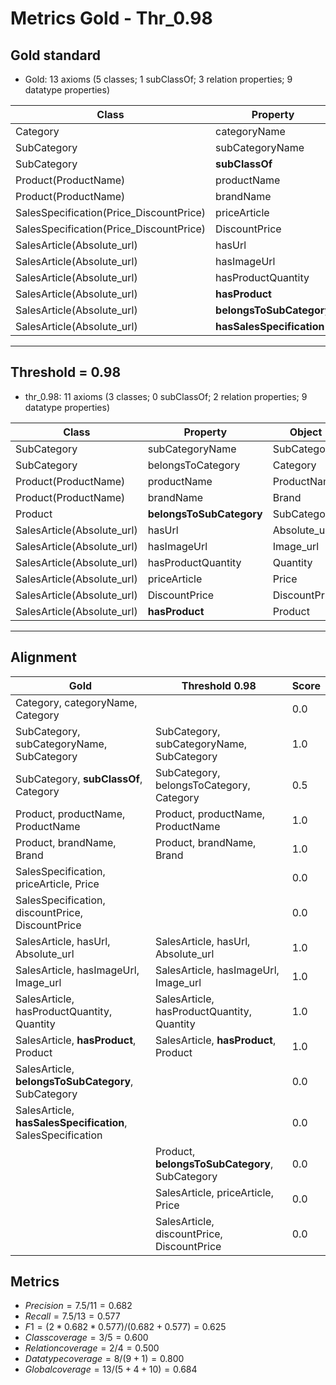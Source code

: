 # Metrics Gold - Thr_0.98

## Gold standard

* Gold: 13 axioms (5 classes; 1 subClassOf; 3 relation properties; 9 datatype properties)
  
|Class|Property|Object|
|-----|---------|------|
|Category|categoryName|Category|
|SubCategory|subCategoryName|SubCategory|
|SubCategory|**subClassOf**|Category|
|Product(ProductName)|productName|ProductName|
|Product(ProductName)|brandName|Brand|
|SalesSpecification(Price_DiscountPrice)|priceArticle|Price|
|SalesSpecification(Price_DiscountPrice)|DiscountPrice|DiscountPrice|
|SalesArticle(Absolute_url)|hasUrl|Absolute_url|
|SalesArticle(Absolute_url)|hasImageUrl|Image_url|
|SalesArticle(Absolute_url)|hasProductQuantity|Quantity|
|SalesArticle(Absolute_url)|**hasProduct**|Product|
|SalesArticle(Absolute_url)|**belongsToSubCategory**|SubCategory|
|SalesArticle(Absolute_url)|**hasSalesSpecification**|SalesSpecification|

-----------------------------------------------------

## Threshold = 0.98

* thr_0.98: 11 axioms (3 classes; 0 subClassOf; 2 relation properties; 9 datatype properties)
  
|Class|Property|Object|
|-----|---------|------|
|SubCategory|subCategoryName|SubCategory|
|SubCategory|belongsToCategory|Category|
|Product(ProductName)|productName|ProductName|
|Product(ProductName)|brandName|Brand|
|Product|**belongsToSubCategory**|SubCategory|
|SalesArticle(Absolute_url)|hasUrl|Absolute_url|
|SalesArticle(Absolute_url)|hasImageUrl|Image_url|
|SalesArticle(Absolute_url)|hasProductQuantity|Quantity|
|SalesArticle(Absolute_url)|priceArticle|Price|
|SalesArticle(Absolute_url)|DiscountPrice|DiscountPrice|
|SalesArticle(Absolute_url)|**hasProduct**|Product|

-----------------------------------------------------

## Alignment

|Gold | Threshold 0.98|Score|
|-----|--------------|-----|
|Category, categoryName, Category| | 0.0|
|SubCategory, subCategoryName, SubCategory|SubCategory, subCategoryName, SubCategory| 1.0|
|SubCategory, **subClassOf**, Category|SubCategory, belongsToCategory, Category| 0.5|
|Product, productName, ProductName|Product, productName, ProductName|1.0|
|Product, brandName, Brand|Product, brandName, Brand|1.0|
|SalesSpecification, priceArticle, Price||0.0|
|SalesSpecification, discountPrice, DiscountPrice||0.0|
|SalesArticle, hasUrl, Absolute_url|SalesArticle, hasUrl, Absolute_url|1.0|
|SalesArticle, hasImageUrl, Image_url|SalesArticle, hasImageUrl, Image_url|1.0|
|SalesArticle, hasProductQuantity, Quantity|SalesArticle, hasProductQuantity, Quantity|1.0|
|SalesArticle, **hasProduct**, Product|SalesArticle, **hasProduct**, Product|1.0|
|SalesArticle, **belongsToSubCategory**, SubCategory||0.0|
|SalesArticle, **hasSalesSpecification**, SalesSpecification||0.0|
||Product, **belongsToSubCategory**, SubCategory|0.0|
||SalesArticle, priceArticle, Price|0.0|
||SalesArticle, discountPrice, DiscountPrice|0.0|

## Metrics

* $Precision = 7.5 / 11 = 0.682$
* $Recall = 7.5 / 13 = 0.577$
* $F1 = (2 * 0.682 * 0.577) / (0.682 + 0.577) = 0.625$
* $Class coverage = 3 / 5 = 0.600$
* $Relation coverage = 2 / 4 = 0.500$
* $Datatype coverage = 8 / (9 + 1) = 0.800$
* $Global coverage = 13 / (5 + 4 + 10) = 0.684$
